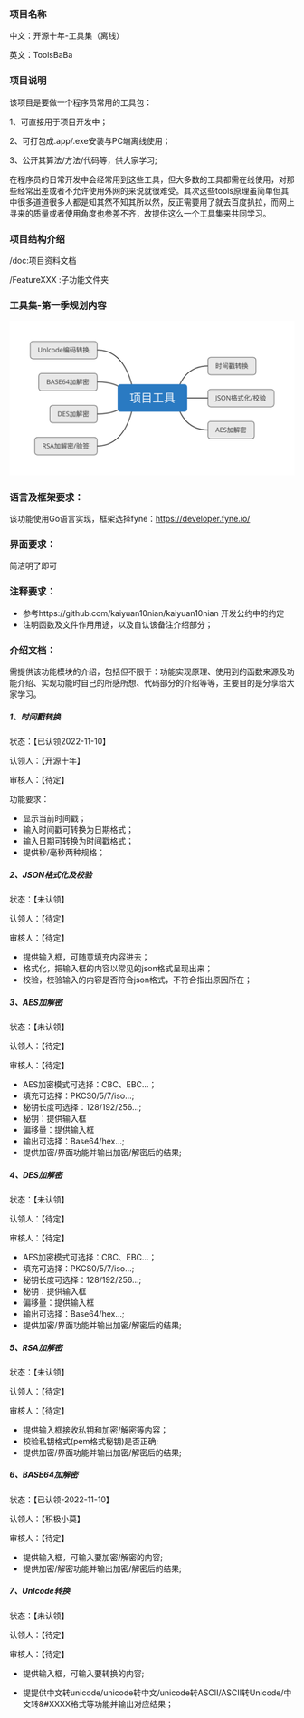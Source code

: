 ### 项目名称

中文：开源十年-工具集（离线）

英文：ToolsBaBa

### 项目说明

该项目是要做一个程序员常用的工具包：

1、可直接用于项目开发中；

2、可打包成.app/.exe安装与PC端离线使用；

3、公开其算法/方法/代码等，供大家学习;

在程序员的日常开发中会经常用到这些工具，但大多数的工具都需在线使用，对那些经常出差或者不允许使用外网的来说就很难受。其次这些tools原理虽简单但其中很多道道很多人都是知其然不知其所以然，反正需要用了就去百度扒拉，而网上寻来的质量或者使用角度也参差不齐，故提供这么一个工具集来共同学习。

### 项目结构介绍

/doc:项目资料文档

/FeatureXXX :子功能文件夹

### 工具集-第一季规划内容

![工具集1期规划](./docs/项目工具-1期.png)

### 语言及框架要求：

该功能使用Go语言实现，框架选择fyne：https://developer.fyne.io/

### 界面要求：

简洁明了即可

### 注释要求：

- 参考https://github.com/kaiyuan10nian/kaiyuan10nian 开发公约中的约定
- 注明函数及文件作用用途，以及自认该备注介绍部分；

### 介绍文档：

需提供该功能模块的介绍，包括但不限于：功能实现原理、使用到的函数来源及功能介绍、实现功能时自己的所感所想、代码部分的介绍等等，主要目的是分享给大家学习。

##### 1、时间戳转换

状态：【已认领2022-11-10】

认领人：【开源十年】

审核人：【待定】

功能要求：

- 显示当前时间戳；
- 输入时间戳可转换为日期格式；
- 输入日期可转换为时间戳格式；
- 提供秒/毫秒两种规格；

##### 2、JSON格式化及校验

状态：【未认领】

认领人：【待定】

审核人：【待定】

- 提供输入框，可随意填充内容进去；
- 格式化，把输入框的内容以常见的json格式呈现出来；
- 校验，校验输入的内容是否符合json格式，不符合指出原因所在；

##### 3、AES加解密

状态：【未认领】

认领人：【待定】

审核人：【待定】

- AES加密模式可选择：CBC、EBC...；
- 填充可选择：PKCS0/5/7/iso...;
- 秘钥长度可选择：128/192/256...;
- 秘钥：提供输入框
- 偏移量：提供输入框
- 输出可选择：Base64/hex...;
- 提供加密/界面功能并输出加密/解密后的结果;

##### 4、DES加解密

状态：【未认领】

认领人：【待定】

审核人：【待定】

- AES加密模式可选择：CBC、EBC...；
- 填充可选择：PKCS0/5/7/iso...;
- 秘钥长度可选择：128/192/256...;
- 秘钥：提供输入框
- 偏移量：提供输入框
- 输出可选择：Base64/hex...;
- 提供加密/界面功能并输出加密/解密后的结果;

##### 5、RSA加解密

状态：【未认领】

认领人：【待定】

审核人：【待定】

- 提供输入框接收私钥和加密/解密等内容；
- 校验私钥格式(pem格式秘钥)是否正确;
- 提供加密/界面功能并输出加密/解密后的结果;

##### 6、BASE64加解密

状态：【已认领-2022-11-10】

认领人：【积极小莫】

审核人：【待定】

- 提供输入框，可输入要加密/解密的内容;
- 提供加密/解密功能并输出加密/解密后的结果;

##### 7、Unlcode转换

状态：【未认领】

认领人：【待定】

审核人：【待定】

- 提供输入框，可输入要转换的内容;

- 提提供中文转unicode/unicode转中文/unicode转ASCII/ASCII转Unicode/中文转&#XXXX格式等功能并输出对应结果；

